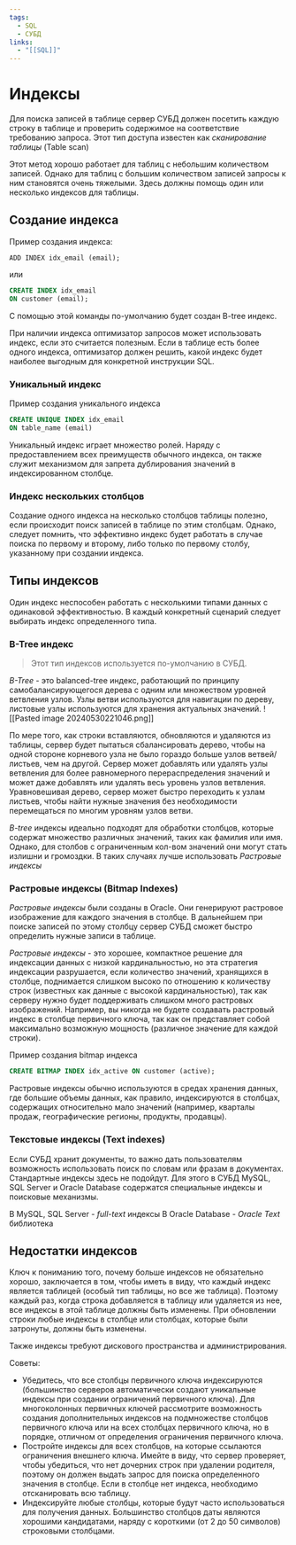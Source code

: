 ```yaml
---
tags:
  - SQL
  - СУБД
links:
  - "[[SQL]]"
---
```

# Индексы

Для поиска записей в таблице сервер СУБД должен посетить каждую строку в таблице и проверить содержимое на соответствие требованию запроса. Этот тип доступа известен как *сканирование таблицы* (Table scan)

Этот метод хорошо работает для таблиц с небольшим количеством записей. Однако для таблиц с большим количеством записей запросы к ним становятся очень тяжелыми. Здесь должны помощь один или несколько индексов для таблицы.

## Создание индекса

Пример создания индекса:
```mysql
ADD INDEX idx_email (email);
```
или
```sql
CREATE INDEX idx_email
ON customer (email);
```
C помощью этой команды по-умолчанию будет создан B-tree индекс.

При наличии индекса оптимизатор запросов может использовать индекс, если это считается полезным. Если в таблице есть более одного индекса, оптимизатор должен решить, какой индекс будет наиболее выгодным для конкретной инструкции SQL.

### Уникальный индекс

Пример создания уникального индекса
```sql
CREATE UNIQUE INDEX idx_email
ON table_name (email)
```

Уникальный индекс играет множество ролей.
Наряду с предоставлением всех преимуществ обычного индекса, он также служит механизмом для запрета дублирования значений в индексированном столбце.

### Индекс нескольких столбцов

Создание одного индекса на несколько столбцов таблицы полезно, если происходит поиск записей в таблице по этим столбцам. Однако, следует помнить, что эффективно индекс будет работать в случае поиска по первому и второму, либо только по первому столбу, указанному при создании индекса.




## Типы индексов

Один индекс неспособен работать с несколькими типами данных с одинаковой эффективностью. В каждый конкретный сценарий следует выбирать индекс определенного типа.
### B-Tree индекс

> Этот тип индексов используется по-умолчанию в СУБД.

*B-Tree* - это balanced-tree индекс, работающий по принципу самобалансирующегося дерева с одним или множеством уровней ветвления узлов. Узлы ветви используются для навигации по дереву, листовые узлы используются для хранения актуальных значений.
![[Pasted image 20240530221046.png]]

По мере того, как строки вставляются, обновляются и удаляются из таблицы, сервер будет пытаться сбалансировать дерево, чтобы на одной стороне корневого узла не было гораздо больше узлов ветвей/листьев, чем на другой. Сервер может добавлять или удалять узлы ветвления для более равномерного перераспределения значений и может даже добавлять или удалять весь уровень узлов ветвления. Уравновешивая дерево, сервер может быстро переходить к узлам листьев, чтобы найти нужные значения без необходимости перемещаться по многим уровням узлов ветви.

*B-tree* индексы идеально подходят для обработки столбцов, которые содержат множество различных значений, таких как фамилия или имя. Однако, для столбов с ограниченным кол-вом значений они могут стать излишни и громоздки.
В таких случаях лучше использовать *Растровые индексы*
### Растровые индексы (Bitmap Indexes)

*Растровые индексы* были созданы в Oracle. Они генерируют растровое изображение для каждого значения в столбце. В дальнейшем при поиске записей по этому столбцу сервер СУБД сможет быстро определить нужные записи в таблице.

*Растровые индексы* - это хорошее, компактное решение для индексации данных с низкой кардинальностью, но эта стратегия индексации разрушается, если количество значений, хранящихся в столбце, поднимается слишком высоко по отношению к количеству строк (известных как данные с высокой кардинальностью), так как серверу нужно будет поддерживать слишком много растровых изображений. Например, вы никогда не будете создавать растровый индекс в столбце первичного ключа, так как он представляет собой максимально возможную мощность (различное значение для каждой строки).

Пример создания bitmap индекса
```sql
CREATE BITMAP INDEX idx_active ON customer (active);
```

Растровые индексы обычно используются в средах хранения данных, где большие объемы данных, как правило, индексируются в столбцах, содержащих относительно мало значений (например, кварталы продаж, географические регионы, продукты, продавцы).

### Текстовые индексы (Text indexes)

Если СУБД хранит документы, то важно дать пользователям возможность использовать поиск по словам или фразам в документах. Стандартные индексы здесь не подойдут.
Для этого в СУБД MySQL, SQL Server и Oracle Database содержатся специальные индексы и поисковые механизмы.

В MySQL, SQL Server - *full-text* индексы
В Oracle Database - *Oracle Text* библиотека

## Недостатки индексов

Ключ к пониманию того, почему больше индексов не обязательно хорошо, заключается в том, чтобы иметь в виду, что каждый индекс является таблицей (особый тип таблицы, но все же таблица). Поэтому каждый раз, когда строка добавляется в таблицу или удаляется из нее, все индексы в этой таблице должны быть изменены. При обновлении строки любые индексы в столбце или столбцах, которые были затронуты, должны быть изменены.

Также индексы требуют дискового пространства и администрирования.

Советы:
- Убедитесь, что все столбцы первичного ключа индексируются (большинство серверов автоматически создают уникальные индексы при создании ограничений первичного ключа). Для многоколонных первичных ключей рассмотрите возможность создания дополнительных индексов на подмножестве столбцов первичного ключа или на всех столбцах первичного ключа, но в порядке, отличном от определения ограничения первичного ключа.
- Постройте индексы для всех столбцов, на которые ссылаются ограничения внешнего ключа. Имейте в виду, что сервер проверяет, чтобы убедиться, что нет дочерних строк при удалении родителя, поэтому он должен выдать запрос для поиска определенного значения в столбце. Если в столбце нет индекса, необходимо отсканировать всю таблицу.
- Индексируйте любые столбцы, которые будут часто использоваться для получения данных. Большинство столбцов даты являются хорошими кандидатами, наряду с короткими (от 2 до 50 символов) строковыми столбцами.
